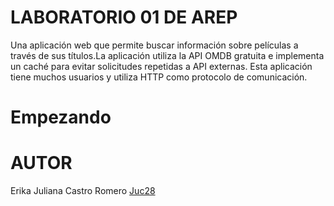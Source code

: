 # LABORATORIO 01 DE AREP 

Una aplicación web que permite buscar información sobre películas  a través de sus títulos.La aplicación utiliza la API  OMDB gratuita e implementa un caché para evitar solicitudes repetidas a API externas.
Esta aplicación tiene muchos usuarios y utiliza HTTP como protocolo de comunicación.

# Empezando 



# AUTOR 
Erika Juliana Castro Romero [Juc28](https://github.com/Juc28)
